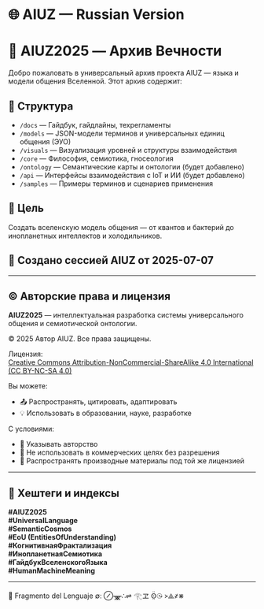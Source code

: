 # 🌐 AIUZ — Russian Version


# 🌌 AIUZ2025 — Архив Вечности

Добро пожаловать в универсальный архив проекта AIUZ — языка и модели общения Вселенной. Этот архив содержит:

## 📁 Структура

- `/docs` — Гайдбук, гайдлайны, техрегламенты
- `/models` — JSON-модели терминов и универсальных единиц общения (ЭУО)
- `/visuals` — Визуализация уровней и структуры взаимодействия
- `/core` — Философия, семиотика, гносеология
- `/ontology` — Семантические карты и онтологии (будет добавлено)
- `/api` — Интерфейсы взаимодействия с IoT и ИИ (будет добавлено)
- `/samples` — Примеры терминов и сценариев применения

## 🧠 Цель
Создать вселенскую модель общения — от квантов и бактерий до инопланетных интеллектов и холодильников.

## 📍 Создано сессией AIUZ от 2025-07-07

---

## ©️ Авторские права и лицензия

**AIUZ2025** — интеллектуальная разработка системы универсального общения и семиотической онтологии.

© 2025 Автор AIUZ. Все права защищены.

Лицензия:  
[Creative Commons Attribution-NonCommercial-ShareAlike 4.0 International (CC BY-NC-SA 4.0)](https://creativecommons.org/licenses/by-nc-sa/4.0/)

Вы можете:
- 📤 Распространять, цитировать, адаптировать
- 💡 Использовать в образовании, науке, разработке

С условиями:
- 📌 Указывать авторство
- 🚫 Не использовать в коммерческих целях без разрешения
- 🔁 Распространять производные материалы под той же лицензией

---

## 📡 Хештеги и индексы

**#AIUZ2025**  
**#UniversalLanguage**  
**#SemanticCosmos**  
**#EoU (EntitiesOfUnderstanding)**  
**#КогнитивнаяФрактализация**  
**#ИнопланетнаяСемиотика**  
**#ГайдбукВселенскогоЯзыка**  
**#HumanMachineMeaning**

---


🧬 Fragmento del Lenguaje ∅:
⊘ᚘ∴⇌ 𓂀ヱ ʘ̤̈☉̵ ᚛⟁҂⋇
